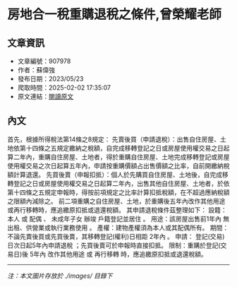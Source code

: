# 房地合一稅重購退稅之條件,曾榮耀老師

## 文章資訊
- 文章編號：907978
- 作者：蘇偉強
- 發布日期：2023/05/23
- 爬取時間：2025-02-02 17:35:07
- 原文連結：[閱讀原文](https://real-estate.get.com.tw/Columns/detail.aspx?no=907978)

## 內文
首先，根據所得稅法第14條之8規定：
先賣後買（申請退稅）：出售自住房屋、土地依第十四條之五規定繳納之稅額，自完成移轉登記之日或房屋使用權交易之日起算二年內，重購自住房屋、土地者，得於重購自住房屋、土地完成移轉登記或房屋使用權交易之次日起算五年內，申請按重購價額占出售價額之比率，自前開繳納稅額計算退還。
先買後賣（申報扣抵）：個人於先購買自住房屋、土地後，自完成移轉登記之日或房屋使用權交易之日起算二年內，出售其他自住房屋、土地者，於依第十四條之五規定申報時，得按前項規定之比率計算扣抵稅額，在不超過應納稅額之限額內減除之。
前二項重購之自住房屋、土地，於重購後五年內改作其他用途或再行移轉時，應追繳原扣抵或退還稅額。
其申請退稅條件茲整理如下：
設籍：
本人
或
配偶
、
未成年子女
辦竣
戶籍登記並居住
。
用途：該房屋出售前1年內
無出租、供營業或執行業務使用
。
產權：建物產權須為本人或其配偶所有。
期間：不論先賣後買或先買後賣，其移轉登記(權利)日相距
2年內
。
申請：
登記(交易)日次日起5年內申請退稅
；先買後賣可於申報時直接扣抵。
限制：重購於登記(交易日)後
5年內
改作其他用途
或
再行移轉
時，應追繳原扣抵或退還稅額。

---
*注：本文圖片存放於 ./images/ 目錄下*
